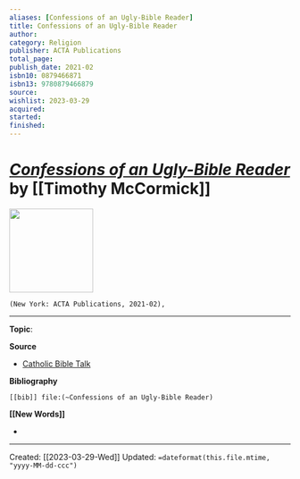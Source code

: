 ```yaml
---
aliases: [Confessions of an Ugly-Bible Reader]
title: Confessions of an Ugly-Bible Reader
author: 
category: Religion
publisher: ACTA Publications
total_page: 
publish_date: 2021-02
isbn10: 0879466871
isbn13: 9780879466879
source: 
wishlist: 2023-03-29
acquired: 
started: 
finished: 
---
```

# *[Confessions of an Ugly-Bible Reader]()* by [[Timothy McCormick]]

<img src="http://books.google.com/books/content?id=aL85zgEACAAJ&printsec=frontcover&img=1&zoom=1&source=gbs_api" width=150>

`(New York: ACTA Publications, 2021-02), `



--- 
**Topic**: 

**Source**
- [Catholic Bible Talk](https://catholicbibletalk.com/)

**Bibliography**

```query
[[bib]] file:(~Confessions of an Ugly-Bible Reader)
```
 

**[[New Words]]**

- 

---
Created: [[2023-03-29-Wed]]
Updated: `=dateformat(this.file.mtime, "yyyy-MM-dd-ccc")`
